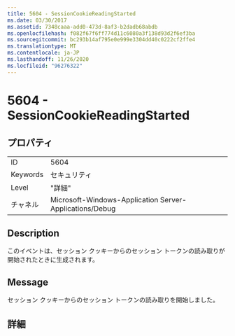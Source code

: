 ```yaml
---
title: 5604 - SessionCookieReadingStarted
ms.date: 03/30/2017
ms.assetid: 7348caaa-add0-473d-8af3-b2dadb68abdb
ms.openlocfilehash: f082f67f6ff774d11c6080a3f138d93d2f6ef3ba
ms.sourcegitcommit: bc293b14af795e0e999e3304dd40c0222cf2ffe4
ms.translationtype: MT
ms.contentlocale: ja-JP
ms.lasthandoff: 11/26/2020
ms.locfileid: "96276322"
---
```

# <a name="5604---sessioncookiereadingstarted"></a>5604 - SessionCookieReadingStarted

## <a name="properties"></a>プロパティ  
  
|||  
|-|-|  
|ID|5604|  
|Keywords|セキュリティ|  
|Level|"詳細"|  
|チャネル|Microsoft-Windows-Application Server-Applications/Debug|  
  
## <a name="description"></a>Description  

 このイベントは、セッション クッキーからのセッション トークンの読み取りが開始されたときに生成されます。  
  
## <a name="message"></a>Message  

 セッション クッキーからのセッション トークンの読み取りを開始しました。  
  
## <a name="details"></a>詳細
